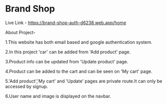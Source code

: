# Brand Shop

Live Link - https://brand-shop-auth-d6238.web.app/home

About Project-

1.This website has both email based and google authentication system.

2.In this project 'car' can be added from 'Add product' page.

3.Product info can be updated from 'Update product' page.

4.Product can be added to the cart and can be seen on 'My cart' page.

5.'Add product','My cart' and 'Update' pages are private route.It can only be accessed by signup.

6.User name and image is displayed on the navbar.
